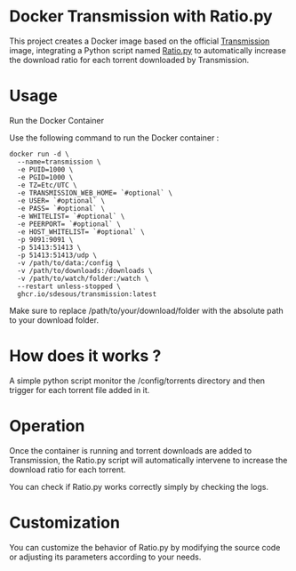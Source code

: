 # Docker Transmission with Ratio.py

This project creates a Docker image based on the official [Transmission](https://docs.linuxserver.io/images/docker-transmission/) image, integrating a Python script named [Ratio.py](https://github.com/MisterDaneel/Ratio.py) to automatically increase the download ratio for each torrent downloaded by Transmission.

# Usage
Run the Docker Container

Use the following command to run the Docker container :

```
docker run -d \
  --name=transmission \
  -e PUID=1000 \
  -e PGID=1000 \
  -e TZ=Etc/UTC \
  -e TRANSMISSION_WEB_HOME= `#optional` \
  -e USER= `#optional` \
  -e PASS= `#optional` \
  -e WHITELIST= `#optional` \
  -e PEERPORT= `#optional` \
  -e HOST_WHITELIST= `#optional` \
  -p 9091:9091 \
  -p 51413:51413 \
  -p 51413:51413/udp \
  -v /path/to/data:/config \
  -v /path/to/downloads:/downloads \
  -v /path/to/watch/folder:/watch \
  --restart unless-stopped \
  ghcr.io/sdesous/transmission:latest
```

Make sure to replace /path/to/your/download/folder with the absolute path to your download folder.

# How does it works ?

A simple python script monitor the /config/torrents directory and then trigger for each torrent file added in it.

# Operation
Once the container is running and torrent downloads are added to Transmission, the Ratio.py script will automatically intervene to increase the download ratio for each torrent.

You can check if Ratio.py works correctly simply by checking the logs.

# Customization
You can customize the behavior of Ratio.py by modifying the source code or adjusting its parameters according to your needs.
